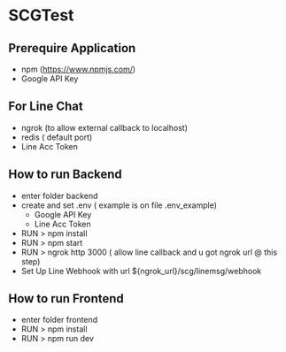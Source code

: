 # SCGTest
## Prerequire Application
* npm (https://www.npmjs.com/)
* Google API Key

## For Line Chat
* ngrok (to allow external callback to localhost)
* redis ( default port)
* Line Acc Token
 
## How to run Backend
* enter folder backend
* create and set .env ( example is on file .env_example)
    * Google API Key
    * Line Acc Token
* RUN > npm install
* RUN > npm start
* RUN > ngrok http 3000 ( allow line callback and u got ngrok url @ this step)
* Set Up Line Webhook with url ${ngrok_url}/scg/linemsg/webhook

## How to run Frontend
* enter folder frontend
* RUN > npm install
* RUN > npm run dev


